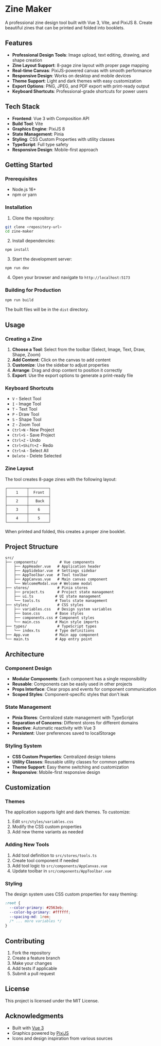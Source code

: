 # Zine Maker

A professional zine design tool built with Vue 3, Vite, and PixiJS 8. Create beautiful zines that can be printed and folded into booklets.

## Features

- **Professional Design Tools**: Image upload, text editing, drawing, and shape creation
- **Zine Layout Support**: 8-page zine layout with proper page mapping
- **Real-time Canvas**: PixiJS-powered canvas with smooth performance
- **Responsive Design**: Works on desktop and mobile devices
- **Theme Support**: Light and dark themes with easy customization
- **Export Options**: PNG, JPEG, and PDF export with print-ready output
- **Keyboard Shortcuts**: Professional-grade shortcuts for power users

## Tech Stack

- **Frontend**: Vue 3 with Composition API
- **Build Tool**: Vite
- **Graphics Engine**: PixiJS 8
- **State Management**: Pinia
- **Styling**: CSS Custom Properties with utility classes
- **TypeScript**: Full type safety
- **Responsive Design**: Mobile-first approach

## Getting Started

### Prerequisites

- Node.js 16+ 
- npm or yarn

### Installation

1. Clone the repository:
```bash
git clone <repository-url>
cd zine-maker
```

2. Install dependencies:
```bash
npm install
```

3. Start the development server:
```bash
npm run dev
```

4. Open your browser and navigate to `http://localhost:5173`

### Building for Production

```bash
npm run build
```

The built files will be in the `dist` directory.

## Usage

### Creating a Zine

1. **Choose a Tool**: Select from the toolbar (Select, Image, Text, Draw, Shape, Zoom)
2. **Add Content**: Click on the canvas to add content
3. **Customize**: Use the sidebar to adjust properties
4. **Arrange**: Drag and drop content to position it correctly
5. **Export**: Use the export options to generate a print-ready file

### Keyboard Shortcuts

- `V` - Select Tool
- `I` - Image Tool  
- `T` - Text Tool
- `P` - Draw Tool
- `S` - Shape Tool
- `Z` - Zoom Tool
- `Ctrl+N` - New Project
- `Ctrl+S` - Save Project
- `Ctrl+Z` - Undo
- `Ctrl+Shift+Z` - Redo
- `Ctrl+A` - Select All
- `Delete` - Delete Selected

### Zine Layout

The tool creates 8-page zines with the following layout:

```
┌─────────┬─────────┐
│    1    │  Front  │
├─────────┼─────────┤
│    2    │   Back  │
├─────────┼─────────┤
│    3    │    6    │
├─────────┼─────────┤
│    4    │    5    │
└─────────┴─────────┘
```

When printed and folded, this creates a proper zine booklet.

## Project Structure

```
src/
├── components/          # Vue components
│   ├── AppHeader.vue   # Application header
│   ├── AppSidebar.vue  # Settings sidebar
│   ├── AppToolbar.vue  # Tool toolbar
│   ├── AppCanvas.vue   # Main canvas component
│   └── WelcomeModal.vue # Welcome modal
├── stores/             # Pinia stores
│   ├── project.ts      # Project state management
│   ├── ui.ts          # UI state management
│   └── tools.ts       # Tools state management
├── styles/             # CSS styles
│   ├── variables.css   # Design system variables
│   ├── base.css       # Base styles
│   ├── components.css # Component styles
│   └── main.css       # Main style imports
├── types/              # TypeScript types
│   └── index.ts       # Type definitions
├── App.vue            # Main app component
└── main.ts            # App entry point
```

## Architecture

### Component Design

- **Modular Components**: Each component has a single responsibility
- **Reusable**: Components can be easily used in other projects
- **Props Interface**: Clear props and events for component communication
- **Scoped Styles**: Component-specific styles that don't leak

### State Management

- **Pinia Stores**: Centralized state management with TypeScript
- **Separation of Concerns**: Different stores for different domains
- **Reactive**: Automatic reactivity with Vue 3
- **Persistent**: User preferences saved to localStorage

### Styling System

- **CSS Custom Properties**: Centralized design tokens
- **Utility Classes**: Reusable utility classes for common patterns
- **Theme Support**: Easy theme switching and customization
- **Responsive**: Mobile-first responsive design

## Customization

### Themes

The application supports light and dark themes. To customize:

1. Edit `src/styles/variables.css`
2. Modify the CSS custom properties
3. Add new theme variants as needed

### Adding New Tools

1. Add tool definition to `src/stores/tools.ts`
2. Create tool component if needed
3. Add tool logic to `src/components/AppCanvas.vue`
4. Update toolbar in `src/components/AppToolbar.vue`

### Styling

The design system uses CSS custom properties for easy theming:

```css
:root {
  --color-primary: #2563eb;
  --color-bg-primary: #ffffff;
  --spacing-md: 1rem;
  /* ... more variables */
}
```

## Contributing

1. Fork the repository
2. Create a feature branch
3. Make your changes
4. Add tests if applicable
5. Submit a pull request

## License

This project is licensed under the MIT License.

## Acknowledgments

- Built with [Vue 3](https://vuejs.org/)
- Graphics powered by [PixiJS](https://pixijs.com/)
- Icons and design inspiration from various sources
